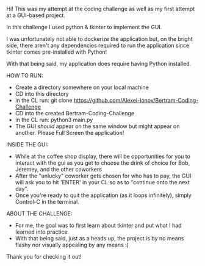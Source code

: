 Hi! This was my attempt at the coding challenge as well as my first attempt at a GUI-based project. 

In this challenge I used python & tkinter to implement the GUI. 

I was unfortunately not able to dockerize the application but, on the bright side, there aren't any dependencies required to run the application since tkinter comes pre-installed with Python! 

With that being said, my application does require having Python installed. 

HOW TO RUN: 
- Create a directory somewhere on your local machine
- CD into this directory
- in the CL run: git clone https://github.com/Alexei-Ionov/Bertram-Coding-Challenge
- CD into the created Bertram-Coding-Challenge
- in the CL run: python3 main.py
- The GUI *should* appear on the same window but might appear on another. Please Full Screen the application!

INSIDE THE GUI:
- While at the coffee shop display, there will be opportunities for you to interact with the gui as you get to choose the drink of choice for Bob, Jeremey, and the other coworkers
- After the "unlucky" coworker gets chosen for who has to pay, the GUI will ask you to hit 'ENTER' in your CL so as to "continue onto the next day". 
- Once you're ready to quit the application (as it loops infinitely), simply Control-C in the terminal. 

ABOUT THE CHALLENGE: 
- For me, the goal was to first learn about tkinter and put what I had learned into practice. 
- With that being said, just as a heads up, the project is by no means flashy nor visually appealing by any means :)

Thank you for checking it out!

